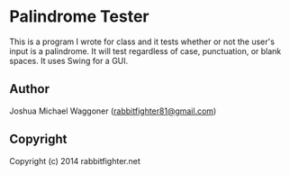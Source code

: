 Palindrome Tester
=================

This is a program I wrote for class and it tests whether or not the user's input is a palindrome. It will test regardless of case, punctuation, or blank spaces. It uses Swing for a GUI. 

Author
------
Joshua Michael Waggoner (rabbitfighter81@gmail.com)

Copyright
---------
Copyright (c) 2014 rabbitfighter.net
